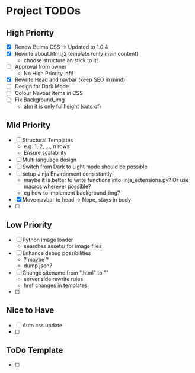 # Project TODOs

## High Priority
- [x] Renew Bulma CSS
        -> Updated to 1.0.4
- [x] Rewrite about.html.j2 template (only main content)
    - choose structure an stick to it!
- [ ] Approval from owner
    - No High Priority left!
- [x] Rewrite Head and navbar (keep SEO in mind)
- [ ] Design for Dark Mode
- [ ] Colour Navbar items in CSS
- [ ] Fix Background_img
    - atm it is only fullheight (cuts of)


## Mid Priority
- [ ] Structural Templates
    - e.g. 1, 2, ..., n rows
    - Ensure scalability
- [ ] Multi language design
- [ ] Switch from Dark to Light mode should be possible
- [ ] setup Jinja Environment consistantly
    - maybe it is better to write functions into jinja_extensions.py? Or use macros wherever possible?
    - eg how to implement background_img?
- [x] Move navbar to head
        -> Nope, stays in body
- [ ] 

## Low Priority
- [ ] Python image loader
    - searches assets/ for image files
- [ ] Enhance debug possibilities
    - ? maybe ?
    - dump json?
- [ ] Change sitename from ".html" to ""
    - server side rewrite rules
    - href changes in templates
- [ ] 

## Nice to Have
- [ ] Auto css update
- [ ] 

## ToDo Template
- [ ] 